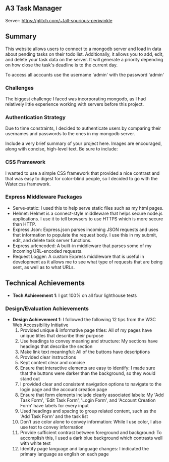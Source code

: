 ## A3 Task Manager

Server: https://glitch.com/~tall-spurious-periwinkle

## Summary
This website allows users to connect to a mongodb server and load in data about pending tasks on their todo list. Additionally, it allows you to add, edit, and delete your task data on the server. It will generate a priority depending on how close the task's deadline is to the current day.

To access all accounts use the username 'admin' with the password 'admin'

### Challenges
The biggest challenge I faced was incorporating mongodb, as I had relatively little experience working with servers before this project.

### Authentication Strategy
Due to time constraints, I decided to authenticate users by comparing their usernames and passwords to the ones in my mongodb server.

Include a very brief summary of your project here. Images are encouraged, along with concise, high-level text. Be sure to include:

### CSS Framework
I wanted to use a simple CSS framework that provided a nice contrast and that was easy to digest for color-blind people, so I decided to go with the Water.css framework.

### Express Middleware Packages
- Serve-static: I used this to help serve static files such as my html pages.
- Helmet: Helmet is a connect-style middleware that helps secure node.js applications. I use it to tell browsers to use HTTPS which is more secure than HTTP.
- Express.Json: Express.json parses incoming JSON requests and uses that information to populate the request body. I use this in my submit, edit, and delete task server functions.
- Express.urlencoded: A built-in middleware that parses some of my incoming URL-encoded requests.
- Request Logger: A custom Express middleware that is useful in development as it allows me to see what type of requests that are being sent, as well as to what URLs.

## Technical Achievements
- **Tech Achievement 1**: I got 100% on all four lighthouse tests

### Design/Evaluation Achievements
- **Design Achievement 1**: I followed the following 12 tips from the W3C Web Accessibility Initiative
  1. Provided unique & informative page titles: All of my pages have unique titles that describe their purpose
  2. Use headings to convey meaning and structure: My sections have headings that describe the section
  3. Make link text meaningful: All of the buttons have descriptions
  4. Provided clear instructions
  5. Kept content clear and concise
  6. Ensure that interactive elements are easy to identify: I made sure that the buttons were darker than the background, so they would stand out
  7. I provided clear and consistent navigation options to navigate to the login page and the account creation page
  8. Ensure that form elements include clearly associated labels: My 'Add Task Form', 'Edit Task Form', 'Login Form', and 'Account Creation Form' have labels for every input
  9. Used headings and spacing to group related content, such as the 'Add Task Form' and the task list
  10. Don’t use color alone to convey information: While I use color, I also use text to convey information 
  11. Provide sufficient contrast between foreground and background: To accomplish this, I used a dark blue background which contrasts well with white text
  12. Identify page language and language changes: I indicated the primary language as english on each page
